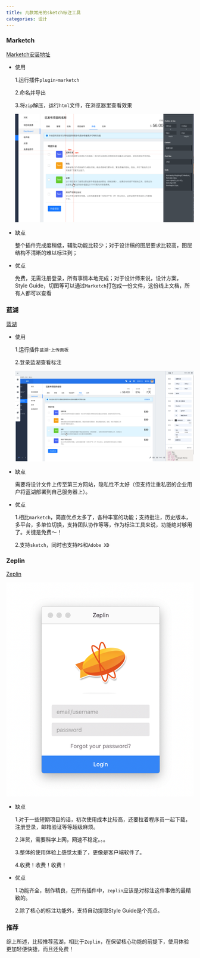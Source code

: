 ```yaml
---
title: 几款常用的sketch标注工具
categories: 设计
---
```




### Marketch

[Marketch安装地址]([https://github.com/tudou527/marketch/releases)

* 使用

  1.运行插件`plugin`-`marketch`

  2.命名并导出

  3.将`zip`解压，运行`html`文件，在浏览器里查看效果

  ![01](/wp-content/uploads/2019/03/marketch.png)

* 缺点

  整个插件完成度稍低，辅助功能比较少；对于设计稿的图层要求比较高，图层结构不清晰的难以标注到；

* 优点

  免费，无需注册登录，所有事情本地完成；对于设计师来说，设计方案，Style Guide，切图等可以通过`Marketch`打包成一份文件，这份线上文档，所有人都可以查看



### 蓝湖

[蓝湖](https://lanhuapp.com/?home)

* 使用

  1.运行插件`蓝湖`-`上传画板`

  2.登录蓝湖查看标注

  ![02](/wp-content/uploads/2019/03/lanhu.png)

* 缺点

  需要将设计文件上传至第三方网站，隐私性不太好（但支持注重私密的企业用户将蓝湖部署到自己服务器上）。

* 优点

  1.相比`marketch`，简直优点太多了，各种丰富的功能；支持批注，历史版本，多平台，多单位切换，支持团队协作等等，作为标注工具来说，功能绝对够用了。关键是免费～！

  2.支持`sketch`，同时也支持`PS`和`Adobe XD`



### Zeplin

[Zeplin](https://zeplin.io/)

![02](/wp-content/uploads/2019/03/zeplin.png)

* 缺点

  1.对于一些短期项目的话，初次使用成本比较高，还要拉着程序员一起下载，注册登录，邮箱验证等等超级麻烦。

  2.洋货，需要科学上网，网速不稳定。。。

  3.整体的使用体验上感觉太重了，更像是客户端软件了。

  4.收费！收费！收费！


* 优点

  1.功能齐全，制作精良，在所有插件中，`zeplin`应该是对标注这件事做的最精致的。

  2.除了核心的标注功能外，支持自动提取Style Guide是个亮点。



### 推荐

综上所述，比较推荐蓝湖，相比于`Zeplin`，在保留核心功能的前提下，使用体验更加轻便快捷，而且还免费！













